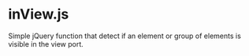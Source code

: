 # inView.js
Simple jQuery function that detect if an element or group of elements is visible in the view port.
